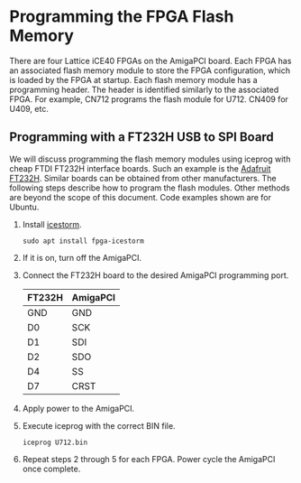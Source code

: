 # Programming the FPGA Flash Memory
There are four Lattice iCE40 FPGAs on the AmigaPCI board. Each FPGA has an associated flash memory module to store the FPGA configuration, which is loaded by the FPGA at startup. Each flash memory module has a programming header. The header is identified similarly to the associated FPGA. For example, CN712 programs the flash module for U712. CN409 for U409, etc.

## Programming with a FT232H USB to SPI Board
We will discuss programming the flash memory modules using iceprog with cheap FTDI FT232H interface boards. Such an example is the [Adafruit FT232H](https://www.adafruit.com/product/2264). Similar boards can be obtained from other manufacturers. The following steps describe how to program the flash modules. Other methods are beyond the scope of this document. Code examples shown are for Ubuntu.

1. Install [icestorm](https://github.com/YosysHQ/icestorm).  
 
   ```
   sudo apt install fpga-icestorm
   ```

2. If it is on, turn off the AmigaPCI.
3. Connect the FT232H board to the desired AmigaPCI programming port.
   
   FT232H|AmigaPCI
   -|-
   GND|GND
   D0|SCK
   D1|SDI
   D2|SDO
   D4|SS
   D7|CRST
   
4. Apply power to the AmigaPCI.
5. Execute iceprog with the correct BIN file.  

   ```
   iceprog U712.bin
   ```
6. Repeat steps 2 through 5 for each FPGA. Power cycle the AmigaPCI once complete.
